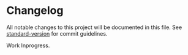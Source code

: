 # Changelog

All notable changes to this project will be documented in this file. See [standard-version](https://github.com/conventional-changelog/standard-version) for commit guidelines.

Work Inprogress.

